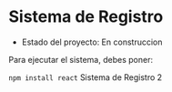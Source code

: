 <h1> Sistema de Registro </h1>

- Estado del proyecto: En construccion

Para ejecutar el sistema, debes poner:

```npm install react```
Sistema de Registro 2
